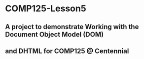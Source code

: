 # COMP125-Lesson5

## A project to demonstrate Working with the Document Object Model (DOM) 
## and DHTML for COMP125 @ Centennial

